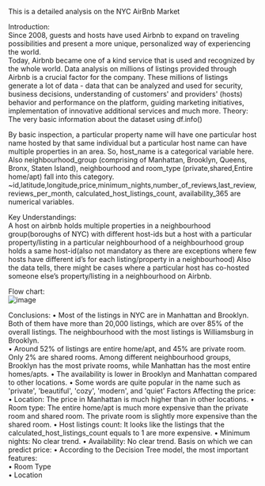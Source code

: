 This is a detailed analysis on the NYC AirBnb Market

Introduction:  
Since 2008, guests and hosts have used Airbnb to expand on traveling possibilities and present a more unique, personalized way of experiencing the world.  
Today, Airbnb became one of a kind service that is used and recognized by the whole world. Data analysis on millions of listings provided through Airbnb is a crucial factor for the company. These millions of listings generate a lot of data - data that can be analyzed and used for security, business decisions, understanding of customers' and providers' (hosts) behavior and performance on the platform, guiding marketing initiatives, implementation of innovative additional services and much more. Theory:  
The very basic information about the dataset using df.info() 
  
By basic inspection, a particular property name will have one particular host name hosted by that same individual but a particular host name can have multiple properties in an area. 
So, host_name is a categorical variable here. Also neighbourhood_group (comprising of Manhattan, Brooklyn, Queens, Bronx, Staten Island), neighbourhood and room_type (private,shared,Entire home/apt) fall into this category. 
~id,latitude,longitude,price,minimum_nights,number_of_reviews,last_review, reviews_per_month, calculated_host_listings_count, availability_365 are numerical variables. 
 
Key Understandings:  
A host on airbnb holds multiple properties in a neighbourhood group(boroughs of NYC) with different host-ids but a host with a particular property/listing in a particular neighbourhood of a neighbourhood group holds a same host-id(also not mandatory as there are exceptions where few hosts have different id’s for each listing/property in a neighbourhood) 
Also the data tells, there might be cases where a particular host has co-hosted someone else’s property/listing in a neighbourhood on Airbnb. 

Flow chart:  
![image](https://github.com/user-attachments/assets/a20a9342-914d-46ee-b58d-12f3b3ee316f)

Conclusions: 
•	Most of the listings in NYC are in Manhattan and Brooklyn. Both of them have more than 20,000 listings, which are over 85% of the overall listings. The neighbourhood with the most listings is Williamsburg in Brooklyn.  
•	Around 52% of listings are entire home/apt, and 45% are private room. Only 2% are shared rooms. Among different neighbourhood groups, Brooklyn has the most private rooms, while Manhattan has the most entire homes/apts. 
•	The availability is lower in Brooklyn and Manhattan compared to other locations. 
•	Some words are quite popular in the name such as 'private', 'beautiful', 'cozy', 'modern', and 'quiet' 
Factors Affecting the price: 
•	Location: The price in Manhattan is much higher than in other locations. 
•	Room type: The entire home/apt is much more expensive than the private room and shared room. The private room is slightly more expensive than the shared room. 
•	Host listings count: It looks like the listings that the calculated_host_listings_count equals to 1 are more expensive. 
•	Minimum nights: No clear trend. 
•	Availability: No clear trend. 
Basis on which we can predict price: 
•	According to the Decision Tree model, the most important features:  
•	Room Type  
•	Location 

